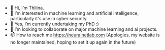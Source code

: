 - 👋 Hi, I’m Thilina.
- 👀 I’m interested in machine learning and artificial intelligence, particularly it's use in cyber security. 
- 🌱 Yes, I’m currently undertaking my PhD :)
- 💞️ I’m looking to collaborate on major machine learning and ai projects.
- 📫 How to reach me https://neuralnetlab.com (Apologies, my website is no longer maintained, hoping to set it up again in the future)

<!---
kevindgtp/kevindgtp is a ✨ special ✨ repository because its `README.md` (this file) appears on your GitHub profile.
You can click the Preview link to take a look at your changes.
--->
